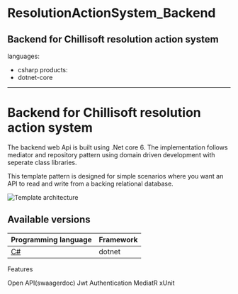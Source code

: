 # ResolutionActionSystem_Backend
Backend for Chillisoft resolution action system
---
languages:
- csharp
products:
- dotnet-core
---

# Backend for Chillisoft resolution action system

The backend web Api is built using .Net core 6. The implementation follows mediator and repository pattern using domain driven development with seperate class libraries.


This template pattern is designed for simple scenarios where you want an API to read and write from a backing relational database.

  ![Template architecture](docs/assets/pattern.png)

## Available versions

| Programming language | Framework |
| -------------------- | --------- |
| [C#](/README.md)               | dotnet    |


Features

Open API(swaagerdoc) 
Jwt Authentication
MediatR
xUnit
